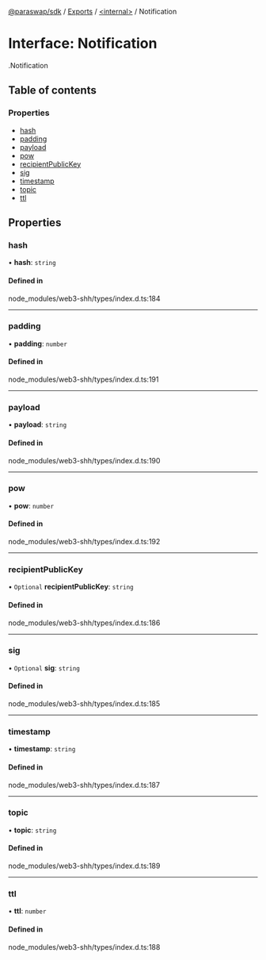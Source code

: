 [@paraswap/sdk](../README.md) / [Exports](../modules.md) / [<internal\>](../modules/internal_.md) / Notification

# Interface: Notification

[<internal>](../modules/internal_.md).Notification

## Table of contents

### Properties

- [hash](internal_.Notification.md#hash)
- [padding](internal_.Notification.md#padding)
- [payload](internal_.Notification.md#payload)
- [pow](internal_.Notification.md#pow)
- [recipientPublicKey](internal_.Notification.md#recipientpublickey)
- [sig](internal_.Notification.md#sig)
- [timestamp](internal_.Notification.md#timestamp)
- [topic](internal_.Notification.md#topic)
- [ttl](internal_.Notification.md#ttl)

## Properties

### hash

• **hash**: `string`

#### Defined in

node_modules/web3-shh/types/index.d.ts:184

___

### padding

• **padding**: `number`

#### Defined in

node_modules/web3-shh/types/index.d.ts:191

___

### payload

• **payload**: `string`

#### Defined in

node_modules/web3-shh/types/index.d.ts:190

___

### pow

• **pow**: `number`

#### Defined in

node_modules/web3-shh/types/index.d.ts:192

___

### recipientPublicKey

• `Optional` **recipientPublicKey**: `string`

#### Defined in

node_modules/web3-shh/types/index.d.ts:186

___

### sig

• `Optional` **sig**: `string`

#### Defined in

node_modules/web3-shh/types/index.d.ts:185

___

### timestamp

• **timestamp**: `string`

#### Defined in

node_modules/web3-shh/types/index.d.ts:187

___

### topic

• **topic**: `string`

#### Defined in

node_modules/web3-shh/types/index.d.ts:189

___

### ttl

• **ttl**: `number`

#### Defined in

node_modules/web3-shh/types/index.d.ts:188
